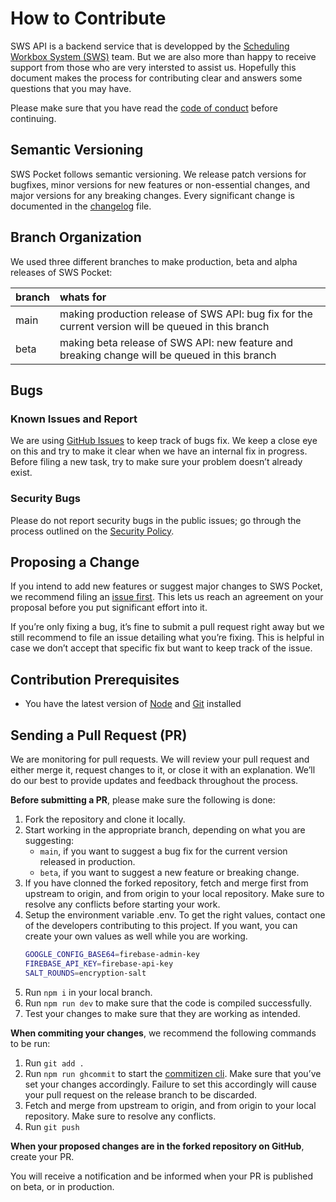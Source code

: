 # How to Contribute
SWS API is a backend service that is developped by the [Scheduling Workbox System (SWS)](https://github.com/sws2apps) team. But we are also more than happy to receive support from those who are very intersted to assist us. Hopefully this document makes the process for contributing clear and answers some questions that you may have.

Please make sure that you have read the [code of conduct](https://github.com/sws2apps/sws2apps-api/blob/main/CODE_OF_CONDUCT.md) before continuing.

## Semantic Versioning
SWS Pocket follows semantic versioning. We release patch versions for bugfixes, minor versions for new features or non-essential changes, and major versions for any breaking changes. Every significant change is documented in the [changelog](https://github.com/sws2apps/sws2apps-api/blob/main/CHANGELOG.md) file.

## Branch Organization
We used three different branches to make production, beta and alpha releases of SWS Pocket:

| branch | whats for |
| :----- | :-------- |
| main   | making production release of SWS API: bug fix for the current version will be queued in this branch |
| beta   | making beta release of SWS API: new feature and breaking change will be queued in this branch |

## Bugs

### Known Issues and Report
We are using [GitHub Issues](https://github.com/sws2apps/sws2apps-api/issues) to keep track of bugs fix. We keep a close eye on this and try to make it clear when we have an internal fix in progress. Before filing a new task, try to make sure your problem doesn’t already exist.

### Security Bugs
Please do not report security bugs in the public issues; go through the process outlined on the [Security Policy](https://github.com/sws2apps/sws2apps-api/blob/main/SECURITY.md).

## Proposing a Change
If you intend to add new features or suggest major changes to SWS Pocket, we recommend filing an [issue first](https://github.com/sws2apps/sws2apps-api/issues). This lets us reach an agreement on your proposal before you put significant effort into it.

If you’re only fixing a bug, it’s fine to submit a pull request right away but we still recommend to file an issue detailing what you’re fixing. This is helpful in case we don’t accept that specific fix but want to keep track of the issue.

## Contribution Prerequisites
- You have the latest version of [Node](https://nodejs.org) and [Git](https://git-scm.com) installed

## Sending a Pull Request (PR)
We are monitoring for pull requests. We will review your pull request and either merge it, request changes to it, or close it with an explanation. We’ll do our best to provide updates and feedback throughout the process.

**Before submitting a PR**, please make sure the following is done:
1. Fork the repository and clone it locally.
2. Start working in the appropriate branch, depending on what you are suggesting:
   - `main`, if you want to suggest a bug fix for the current version released in production.
   - `beta`, if you want to suggest a new feature or breaking change.
3. If you have clonned the forked repository, fetch and merge first from upstream to origin, and from origin to your local repository. Make sure to resolve any conflicts before starting your work.
4. Setup the environment variable .env. To get the right values, contact one of the developers contributing to this project. If you want, you can create your own values as well while you are working.
   ```bash
   GOOGLE_CONFIG_BASE64=firebase-admin-key
   FIREBASE_API_KEY=firebase-api-key
   SALT_ROUNDS=encryption-salt
   ```
5. Run `npm i` in your local branch.
6. Run `npm run dev` to make sure that the code is compiled successfully.
7. Test your changes to make sure that they are working as intended.

**When commiting your changes**, we recommend the following commands to be run:
1. Run `git add .`
2. Run `npm run ghcommit` to start the [commitizen cli](https://github.com/commitizen/cz-cli#using-the-command-line-tool). Make sure that you’ve set your changes accordingly. Failure to set this accordingly will cause your pull request on the release branch to be discarded.
3. Fetch and merge from upstream to origin, and from origin to your local repository. Make sure to resolve any conflicts.
4. Run `git push`

**When your proposed changes are in the forked repository on GitHub**, create your PR.

You will receive a notification and be informed when your PR is published on beta, or in production.